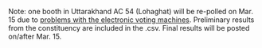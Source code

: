 Note: one booth in Uttarakhand AC 54 (Lohaghat) will be re-polled on Mar. 15 due to [problems with the electronic voting machines](http://www.india.com/news/india/repolling-ordered-in-one-booth-of-lohaghat-seat-in-ukhand-1918872/). Preliminary results from the constituency are included in the .csv. Final results will be posted on/after Mar. 15.

